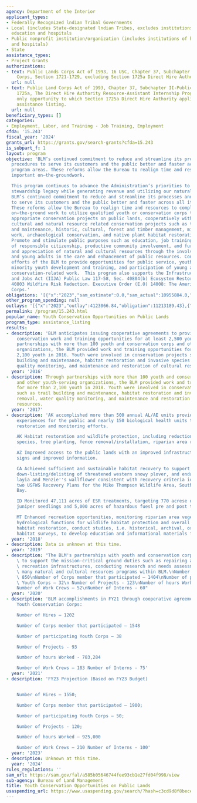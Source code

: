 ```yaml
---
agency: Department of the Interior
applicant_types:
- Federally Recognized lndian Tribal Governments
- Local (includes State-designated lndian Tribes, excludes institutions of higher
  education and hospitals
- Public nonprofit institution/organization (includes institutions of higher education
  and hospitals)
- State
assistance_types:
- Project Grants
authorizations:
- text: Public Lands Corps Act of 1993, 16 USC, Chapter 37, Subchapter II-Public Lands
    Corps, Section 1721-1729, excluding Section 1725a Direct Hire Authority.
  url: null
- text: Public Land Corps Act of 1993, Chapter 37, Subchapter II-Public Land Corps,
    1725a, The Direct Hire Authority Resource-Assistant Internship Program is the
    only opportunity to which Section 1725a Direct Hire Authority applies under this
    assistance listing.
  url: null
beneficiary_types: []
categories:
- Employment, Labor, and Training - Job Training, Employment
cfda: '15.243'
fiscal_year: '2024'
grants_url: https://grants.gov/search-grants?cfda=15.243
is_subpart_f: 1
layout: program
objective: 'BLM’s continued commitment to reduce and streamline its processes and
  procedures to serve its customers and the public better and faster across all its
  program areas. These reforms allow the Bureau to realign time and resources to completing
  important on–the-groundwork.

  This program continues to advance the Administration’s priorities to create a conservation
  stewardship legacy while generating revenue and utilizing our natural resources.
  BLM’s continued commitment to reduce and streamline its processes and procedures
  to serve its customers and the public better and faster across all its program areas.
  These reforms allow the Bureau to realign time and resources to completing important
  on–the-ground work to utilize qualified youth or conservation corps to carry out
  appropriate conservation projects on public lands, cooperatively with the BLM on
  cultural and natural resource related conservation projects such as trail development
  and maintenance, historic, cultural, forest and timber management, minor construction
  work, archaeological conservation, and native plant habitat restoration and rehabilitation.
  Promote and stimulate public purposes such as education, job training, development
  of responsible citizenship, productive community involvement, and further the understanding
  and appreciation of natural and cultural resources through the involvement of youth
  and young adults in the care and enhancement of public resources. Continue the longstanding
  efforts of the BLM to provide opportunities for public service, youth employment,
  minority youth development and training, and participation of young adults in accomplishing
  conservation-related work.  This program also supports the Infrastructure Investment
  and Jobs Act (IIJA) Public Law 117-58, Sec. 40804(b) Ecosystem Restoration and Section
  40803 Wildfire Risk Reduction. Executive Order (E.O) 14008: The American Climate
  Corps.'
obligations: '[{"x":"2023","sam_estimate":0.0,"sam_actual":10955884.0,"usa_spending_actual":9935229.53},{"x":"2024","sam_estimate":0.0,"sam_actual":23186334.0,"usa_spending_actual":22648142.34},{"x":"2025","sam_estimate":0.0,"sam_actual":14999999.0,"usa_spending_actual":0.0}]'
other_program_spending: null
outlays: '[{"x":"2023","outlay":4123066.84,"obligation":11213189.43},{"x":"2024","outlay":1143840.94,"obligation":15992762.59},{"x":"2025","outlay":0.0,"obligation":0.0}]'
permalink: /program/15.243.html
popular_name: Youth Conservation Opportunities on Public Lands
program_type: assistance_listing
results:
- description: 'BLM anticipates issuing cooperative agreements to provide similar
    conservation work and training opportunities for at least 2,500 youth. Through
    partnerships with more than 100 youth and conservation corps and other youth-serving
    organizations, the BLM provided work and training opportunities for more than
    2,100 youth in 2016. Youth were involved in conservation projects such as trail
    building and maintenance, habitat restoration and invasive species removal, water
    quality monitoring, and maintenance and restoration of cultural resources. '
  year: '2016'
- description: Through partnerships with more than 100 youth and conservation corps
    and other youth-serving organizations, the BLM provided work and training opportunities
    for more than 2,100 youth in 2018. Youth were involved in conservation projects
    such as trail building and maintenance, habitat restoration and invasive species
    removal, water quality monitoring, and maintenance and restoration of cultural
    resources.
  year: '2017'
- description: 'AK accomplished more than 500 annual AL/AE units providing educational
    experiences for the public and nearly 150 biological health units through hands-on
    restoration and monitoring efforts.

    AK Habitat restoration and wildlife protection, including reduction of invasive
    species, tree planting, fence removal/installation, riparian area restoration.

    AZ Improved access to the public lands with an improved infrastructure from new
    signs and improved information.

    CA Achieved sufficient and sustainable habitat recovery to support successful
    down-listing/delisting of threatened western snowy plover, and endangered beach
    layia and Menzie''s wallflower consistent with recovery criteria identified in
    two USFWS Recovery Plans for the Mike Thompson Wildlife Area, South Spit, Humboldt
    Bay.

    ID Monitored 47,111 acres of ESR treatments, targeting 770 acrese of post-treatment
    juniper seedlings and 5,000 acres of hazardous fuesl pre and post treatment monitoring.

    MT Enhanced recreation opportunities, monitoring riparian area vegetation and
    hydrological functions for wildlife habitat protection and overall forest health,
    habitat restoration, conduct studies, i.e. historical, archival, oral histories,
    habitat surveys, to develop education and informational materials for our public.'
  year: '2018'
- description: Data is unknown at this time.
  year: '2019'
- description: "The BLM's partnerships with youth and conservation corps continue\
    \ to support the mission-critical ground duties such as repairing and rebuilding\
    \ recreation infrastructures, conducting research and needs assessments, and supporting\
    \ many natural and cultural resources programs within BLM.\nNumber of Hires –\
    \ 850\nNumber of Corps member that participated – 1404\nNumber of participating\
    \ Youth Corps – 32\n Number of Projects - 123\nNumber of hours Worked - 236,581.\n\
    Number of Work Crews – 52\nNumber of Interns - 60"
  year: '2020'
- description: 'BLM accomplishments in FY21 through cooperative agreements with qualified
    Youth Conservation Corps:

    Number of Hires – 1202

    Number of Corps member that participated – 1548

    Number of participating Youth Corps – 38

    Number of Projects - 93

    Number of hours Worked - 783,284

    Number of Work Crews – 183 Number of Interns - 75'
  year: '2021'
- description: 'FY23 Projection (Based on FY23 Budget)


    Number of Hires – 1550;

    Number of Corps member that participated – 1900;

    Number of participating Youth Corps – 50;

    Number of Projects - 120;

    Number of hours Worked – 925,000

    Number of Work Crews – 210 Number of Interns - 100'
  year: '2023'
- description: Unknown at this time.
  year: '2024'
rules_regulations: ''
sam_url: https://sam.gov/fal/a585b05646744fee93cb1e27fd04f998/view
sub-agency: Bureau of Land Management
title: Youth Conservation Opportunities on Public Lands
usaspending_url: https://www.usaspending.gov/search/?hash=c3cd9d8f8bece4fcff87a2aa8a26d817
---
```

